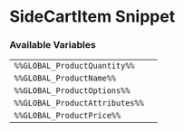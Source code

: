 # SideCartItem Snippet

### Available Variables
|||
|---|---|
| `%%GLOBAL_ProductQuantity%%` |
| `%%GLOBAL_ProductName%%` |
| `%%GLOBAL_ProductOptions%%` |
| `%%GLOBAL_ProductAttributes%%` |
| `%%GLOBAL_ProductPrice%%` |
